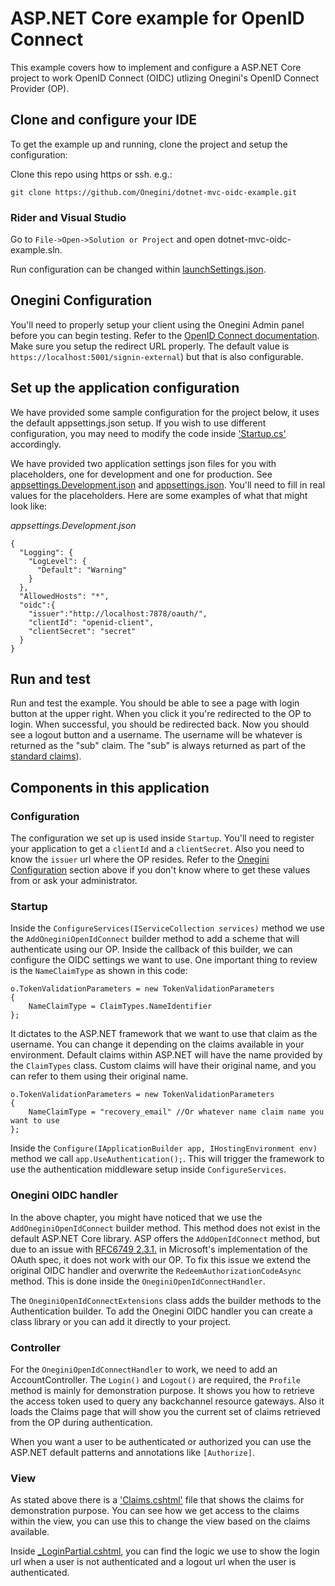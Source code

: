 # ASP.NET Core example for OpenID Connect
This example covers how to implement and configure a ASP.NET Core project to work OpenID Connect (OIDC) utlizing 
Onegini's OpenID Connect Provider (OP).

## Clone and configure your IDE
To get the example up and running, clone the project and setup the configuration:

Clone this repo using https or ssh. e.g.:

`git clone https://github.com/Onegini/dotnet-mvc-oidc-example.git`

### Rider and Visual Studio

Go to `File->Open->Solution or Project` and open dotnet-mvc-oidc-example.sln. 

Run configuration can be changed within
[launchSettings.json](/DotnetAspCoreMvcExample/Properties/launchSettings.json).

## Onegini Configuration
You'll need to properly setup your client using the Onegini Admin panel before you can begin testing.
Refer to the [OpenID Connect documentation](https://docs.onegini.com/msp/5.0/token-server/topics/oidc/index.html). Make sure you 
setup the redirect URL properly. The default value is `https://localhost:5001/signin-external`) but that is also configurable.    

## Set up the application configuration
We have provided some sample configuration for the project below, it uses the default appsettings.json setup. If you 
wish to use different configuration, you may need to modify the code inside
['Startup.cs'](/DotnetAspCoreMvcExample/Startup.cs) accordingly.

We have provided two application settings json files for you with placeholders, one for development and one for
production. See [appsettings.Development.json](/DotnetAspCoreMvcExample/appsettings.Development.json) and 
[appsettings.json](/DotnetAspCoreMvcExample/appsettings.json). You'll need to fill in real values for the placeholders. 
Here are some examples of what that might look like:

_appsettings.Development.json_

    {
      "Logging": {
        "LogLevel": {
          "Default": "Warning"
        }
      },
      "AllowedHosts": "*",
      "oidc":{
        "issuer":"http://localhost:7878/oauth/",
        "clientId": "openid-client",
        "clientSecret": "secret"
      }
    }
    
## Run and test
Run and test the example. You should be able to see a page with login button at the upper right. When you click it
you're redirected to the OP to login. When successful, you should be redirected back. Now you should see a logout button
and a username. The username will be whatever is returned as the "sub" claim. The "sub" is always returned as part of the [standard claims](http://openid.net/specs/openid-connect-core-1_0.html#StandardClaims)).

## Components in this application

### Configuration
The configuration we set up is used inside `Startup`. You'll need to register your application to get a `clientId`
and a `clientSecret`. Also you need to know the `issuer` url where the OP resides. Refer to the 
[Onegini Configuration](#onegini-configuration) section above if you don't know where to get these values from or ask
your administrator.

### Startup
Inside the `ConfigureServices(IServiceCollection services)` method we use the `AddOneginiOpenIdConnect` builder method 
to add a scheme that will authenticate using our OP. Inside the callback of this builder, we can configure the OIDC
settings we want to use. One important thing to review is the `NameClaimType` as shown in this code:

    o.TokenValidationParameters = new TokenValidationParameters
    {
        NameClaimType = ClaimTypes.NameIdentifier
    };
    
It dictates to the ASP.NET framework that we want to use that claim as the username. You can change it depending on the
claims available in your environment. Default claims within ASP.NET will have the name provided by the `ClaimTypes` class.
Custom claims will have their original name, and you can refer to them using their original name.

    o.TokenValidationParameters = new TokenValidationParameters
    {
        NameClaimType = "recovery_email" //Or whatever name claim name you want to use
    };
    
Inside the `Configure(IApplicationBuilder app, IHostingEnvironment env)` method we call `app.UseAuthentication();`. This
will trigger the framework to use the authentication middleware setup inside `ConfigureServices`.

### Onegini OIDC handler
In the above chapter, you might have noticed that we use the `AddOneginiOpenIdConnect` builder method. This method does 
not exist in the default ASP.NET Core library. ASP offers the `AddOpenIdConnect` method, but due to an issue with [RFC6749 2.3.1.](https://tools.ietf.org/html/rfc6749#section-2.3.1)
in Microsoft's implementation of the OAuth spec, it does not work with our OP. To fix this issue we extend the original
OIDC handler and overwrite the `RedeemAuthorizationCodeAsync` method. This is done inside the `OneginiOpenIdConnectHandler`.
 
The `OneginiOpenIdConnectExtensions` class adds the builder methods to the Authentication builder. To add the Onegini 
OIDC handler you can create a class library or you can add it directly to your project.

### Controller
For the `OneginiOpenIdConnectHandler` to work, we need to add an AccountController. The `Login()` and `Logout()` are 
required, the `Profile` method is mainly for demonstration purpose. It shows you how to retrieve the access token used to
query any backchannel resource gateways. Also it loads the Claims page that will show you the current set of claims 
retrieved from the OP during authentication.

When you want a user to be authenticated or authorized you can use the ASP.NET default patterns and annotations like `[Authorize]`.

### View
As stated above there is a ['Claims.cshtml'](/DotnetAspCoreMvcExample/Views/Account/Claims.cshtml) file that shows the claims for demonstration 
purpose. You can see how we get access to the claims within the view, you can use this to change the view based on the 
claims available.

Inside [_LoginPartial.cshtml](/DotnetAspCoreMvcExample/Views/Shared/_LoginPartial.cshtml), you can find the logic we use
to show the login url when a user is not authenticated and a logout url when the user is authenticated.